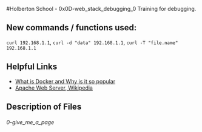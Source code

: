 #Holberton School - 0x0D-web_stack_debugging_0
Training for debugging.

## New commands / functions used:
``curl 192.168.1.1``, ``curl -d "data" 192.168.1.1``, ``curl -T "file.name" 192.168.1.1``

## Helpful Links
* [What is Docker and Why is it so popular](http://www.zdnet.com/article/what-is-docker-and-why-is-it-so-darn-popular/)
* [Apache Web Server, Wikipedia](https://en.wikipedia.org/wiki/Apache_HTTP_Server)

## Description of Files
<h6>0-give_me_a_page</h6>

